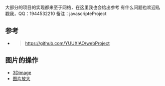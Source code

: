 大部分的项目的实现都来至于网络，在这里我也会给出参考
有什么问题也欢迎私戳我，QQ：1944532210 备注：javascripteProject
## 参考
- >https://github.com/YUUXIAO/webProject

## 图片的操作
- [3Dimage](https://zpliu1126.github.io/javascripteProject/image/3Dimage/)
- [图片放大](https://zpliu1126.github.io/javascripteProject/image/album/)


